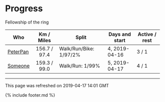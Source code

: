 
# Progress

Fellowship of the ring

| Who | Km / Miles | Split | Days and start | Active / rest |
| --- | :---: | --- | --- | --- |
| [PeterPan](users/PeterPan.md) | 156.7 / 97.4 | Walk/Run/Bike: 1/97/2% | 4, 2019-04-16 | 3 / 1 |
| [Someone](users/Someone.md) | 159.3 / 99.0 | Walk/Run: 1/99% | 5, 2019-04-17 | 4 / 1 |

---
This page was refreshed on 2019-04-17 14:01 GMT

{% include footer.md %}
